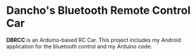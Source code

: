 # Dancho's Bluetooth Remote Control Car
**DBRCC** is an Arduino-based RC Car. This project includes my Android application for the bluetooth control and my Arduino code.
